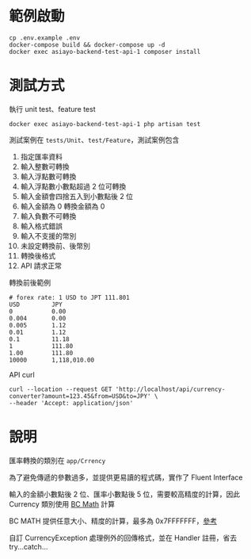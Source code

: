 # 範例啟動
```shell
cp .env.example .env
docker-compose build && docker-compose up -d
docker exec asiayo-backend-test-api-1 composer install
```

# 測試方式
執行 unit test、feature test
```shell
docker exec asiayo-backend-test-api-1 php artisan test
```

測試案例在 `tests/Unit`、`test/Feature`，測試案例包含
1. 指定匯率資料
2. 輸入整數可轉換
3. 輸入浮點數可轉換
4. 輸入浮點數小數點超過 2 位可轉換
5. 輸入金額會四捨五入到小數點後 2 位
6. 輸入金額為 0 轉換金額為 0
7. 輸入負數不可轉換
8. 輸入格式錯誤
9. 輸入不支援的幣別
10. 未設定轉換前、後幣別
11. 轉換後格式
12. API 請求正常

轉換前後範例
```
# forex rate: 1 USD to JPT 111.801
USD         JPY
0           0.00
0.004       0.00
0.005       1.12
0.01        1.12
0.1         11.18
1           111.80
1.00        111.80
10000       1,118,010.00
```

API curl
```shell
curl --location --request GET 'http://localhost/api/currency-converter?amount=123.45&from=USD&to=JPY' \
--header 'Accept: application/json'
```

# 說明
匯率轉換的類別在 `app/Crrency`

為了避免傳遞的參數過多，並提供更易讀的程式碼，實作了 Fluent Interface

輸入的金額小數點後 2 位、匯率小數點後 5 位，需要較高精度的計算，因此 Currency 類別使用 [BC Math](https://www.php.net/manual/en/book.bc.php) 計算

BC MATH 提供任意大小、精度的計算，最多為 0x7FFFFFFF，[參考](https://www.php.net/manual/en/intro.bc.php)

自訂 CurrencyException 處理例外的回傳格式，並在 Handler 註冊，省去 try...catch...
